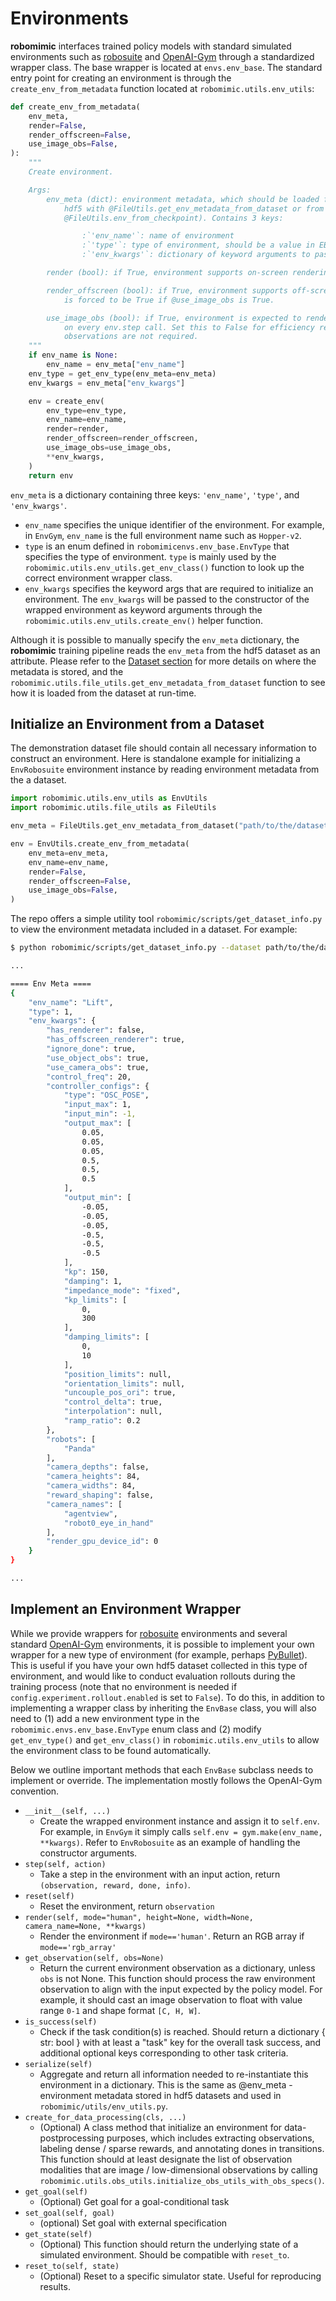 # Environments

**robomimic** interfaces trained policy models with standard simulated environments such as [robosuite](https://robosuite.ai/) and [OpenAI-Gym](https://gym.openai.com/) through a standardized wrapper class. The base wrapper is located at `envs.env_base`. The standard entry point for creating an environment is through the `create_env_from_metadata` function located at `robomimic.utils.env_utils`:

```python
def create_env_from_metadata(
    env_meta,
    render=False, 
    render_offscreen=False, 
    use_image_obs=False, 
):
    """
    Create environment.

    Args:
        env_meta (dict): environment metadata, which should be loaded from demonstration
            hdf5 with @FileUtils.get_env_metadata_from_dataset or from checkpoint (see
            @FileUtils.env_from_checkpoint). Contains 3 keys:

                :`'env_name'`: name of environment
                :`'type'`: type of environment, should be a value in EB.EnvType
                :`'env_kwargs'`: dictionary of keyword arguments to pass to environment constructor

        render (bool): if True, environment supports on-screen rendering

        render_offscreen (bool): if True, environment supports off-screen rendering. This
            is forced to be True if @use_image_obs is True.

        use_image_obs (bool): if True, environment is expected to render rgb image observations
            on every env.step call. Set this to False for efficiency reasons, if image
            observations are not required.
    """
    if env_name is None:
        env_name = env_meta["env_name"]
    env_type = get_env_type(env_meta=env_meta)
    env_kwargs = env_meta["env_kwargs"]

    env = create_env(
        env_type=env_type,
        env_name=env_name,  
        render=render, 
        render_offscreen=render_offscreen, 
        use_image_obs=use_image_obs, 
        **env_kwargs,
    )
    return env
```

`env_meta` is a dictionary containing three keys: `'env_name'`, `'type'`, and `'env_kwargs'`. 
- `env_name` specifies the unique identifier of the environment. For example, in `EnvGym`, `env_name` is the full environment name such as `Hopper-v2`. 
- `type` is an enum defined in `robomimicenvs.env_base.EnvType` that specifies the type of environment. `type` is mainly used by the `robomimic.utils.env_utils.get_env_class()` function to look up the correct environment wrapper class.
- `env_kwargs` specifies the keyword args that are required to initialize an environment. The `env_kwargs` will be passed to the constructor of the wrapped environment as keyword arguments through the `robomimic.utils.env_utils.create_env()` helper function.

Although it is possible to manually specify the `env_meta` dictionary, the **robomimic** training pipeline reads the `env_meta` from the hdf5 dataset as an attribute. Please refer to the [Dataset section](../introduction/datasets.html) for more details on where the metadata is stored, and the `robomimic.utils.file_utils.get_env_metadata_from_dataset` function to see how it is loaded from the dataset at run-time.


## Initialize an Environment from a Dataset
The demonstration dataset file should contain all necessary information to construct an environment. Here is standalone example for initializing a `EnvRobosuite` environment instance by reading environment metadata from the a dataset.

```python
import robomimic.utils.env_utils as EnvUtils
import robomimic.utils.file_utils as FileUtils

env_meta = FileUtils.get_env_metadata_from_dataset("path/to/the/dataset.hdf5")

env = EnvUtils.create_env_from_metadata(
    env_meta=env_meta,
    env_name=env_name, 
    render=False, 
    render_offscreen=False,
    use_image_obs=False, 
)
```

The repo offers a simple utility tool `robomimic/scripts/get_dataset_info.py` to view the environment metadata included in a dataset. For example:
```bash
$ python robomimic/scripts/get_dataset_info.py --dataset path/to/the/dataset.hdf5

...

==== Env Meta ====
{
    "env_name": "Lift",
    "type": 1,
    "env_kwargs": {
        "has_renderer": false,
        "has_offscreen_renderer": true,
        "ignore_done": true,
        "use_object_obs": true,
        "use_camera_obs": true,
        "control_freq": 20,
        "controller_configs": {
            "type": "OSC_POSE",
            "input_max": 1,
            "input_min": -1,
            "output_max": [
                0.05,
                0.05,
                0.05,
                0.5,
                0.5,
                0.5
            ],
            "output_min": [
                -0.05,
                -0.05,
                -0.05,
                -0.5,
                -0.5,
                -0.5
            ],
            "kp": 150,
            "damping": 1,
            "impedance_mode": "fixed",
            "kp_limits": [
                0,
                300
            ],
            "damping_limits": [
                0,
                10
            ],
            "position_limits": null,
            "orientation_limits": null,
            "uncouple_pos_ori": true,
            "control_delta": true,
            "interpolation": null,
            "ramp_ratio": 0.2
        },
        "robots": [
            "Panda"
        ],
        "camera_depths": false,
        "camera_heights": 84,
        "camera_widths": 84,
        "reward_shaping": false,
        "camera_names": [
            "agentview",
            "robot0_eye_in_hand"
        ],
        "render_gpu_device_id": 0
    }
}

...

```



## Implement an Environment Wrapper

While we provide wrappers for [robosuite](https://robosuite.ai/) environments and  several standard [OpenAI-Gym](https://gym.openai.com/) environments, it is possible to implement your own wrapper for a new type of environment (for example, perhaps [PyBullet](https://pybullet.org/wordpress/)). This is useful if you have your own hdf5 dataset collected in this type of environment, and would like to conduct evaluation rollouts during the training process (note that no environment is needed if `config.experiment.rollout.enabled` is set to `False`). To do this, in addition to implementing a wrapper class by inheriting the `EnvBase` class, you will also need to (1) add a new environment type in the `robomimic.envs.env_base.EnvType` enum class and (2) modify `get_env_type()` and `get_env_class()` in `robomimic.utils.env_utils` to allow the environment class to be found automatically.

Below we outline important methods that each `EnvBase` subclass needs to implement or override. The implementation mostly follows the OpenAI-Gym convention.

- `__init__(self, ...)`
  - Create the wrapped environment instance and assign it to `self.env`. For example, in `EnvGym` it simply calls `self.env = gym.make(env_name, **kwargs)`. Refer to `EnvRobosuite` as an example of handling the constructor arguments.
- `step(self, action)`
  - Take a step in the environment with an input action, return `(observation, reward, done, info)`.
- `reset(self)`
  - Reset the environment, return `observation`
- `render(self, mode="human", height=None, width=None, camera_name=None, **kwargs)`
  - Render the environment if `mode=='human'`. Return an RGB array if `mode=='rgb_array'`
- `get_observation(self, obs=None)`
  - Return the current environment observation as a dictionary, unless `obs` is not None. This function should process the raw environment observation to align with the input expected by the policy model. For example, it should cast an image observation to float with value range `0-1` and shape format `[C, H, W]`. 
- `is_success(self)`
  - Check if the task condition(s) is reached. Should return a dictionary { str: bool } with at least a "task" key for the overall task success, and additional optional keys corresponding to other task criteria.
- `serialize(self)`
  - Aggregate and return all information needed to re-instantiate this environment in a dictionary. This is the same as @env_meta - environment metadata stored in hdf5 datasets and used in `robomimic/utils/env_utils.py`.
- `create_for_data_processing(cls, ...)`
  - (Optional) A class method that initialize an environment for data-postprocessing purposes, which includes extracting observations, labeling dense / sparse rewards, and annotating dones in transitions. This function should at least designate the list of observation modalities that are image / low-dimensional observations by calling `robomimic.utils.obs_utils.initialize_obs_utils_with_obs_specs()`. 
- `get_goal(self)`
  - (Optional) Get goal for a goal-conditional task
- `set_goal(self, goal)`
  - (optional) Set goal with external specification
- `get_state(self)`
  - (Optional) This function should return the underlying state of a simulated environment. Should be compatible with `reset_to`.
- `reset_to(self, state)`
  - (Optional) Reset to a specific simulator state. Useful for reproducing results.